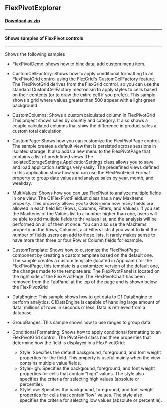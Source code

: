 ## FlexPivotExplorer
#### [Download as zip](https://grapecity.github.io/DownGit/#/home?url=https://github.com/GrapeCity/ComponentOne-WPF-Samples/tree/master/NET_6/FlexPivot/FlexPivotExplorer)
____
#### Shows samples of FlexPivot controls
____
Shows the following samples


* FlexPivotDemo: shows how to bind data, add custom menu item.


* CustomCellFactory: Shows how to apply conditional formatting to an FlexPivotGrid control using the FlexGrid's CustomCellFactory feature.
The FlexPivotGrid derives from the FlexGrid control, so you can use the standard CustomCellFactory mechanism to apply styles to cells based on their contents (or to draw the entire cell if you prefer).
This sample shows a grid where values greater than 500 appear with a light green background


* CustomColumns: Shows a custom calculated column in FlexPivotGrid
This project shows sales by country and category. It also shows a couple calculated columns that show the difference in product sales a custom total calculation.


* CustomPage: Shows how you can customize the FlexPivotPage control.
The sample creates a default view that is persisted across sessions in isolated storage. It also adds a new menu to the FlexPivotPage that contains a list of predefined views.
The IsolatedStorageSettings.ApplicationSettings class allows you to save and load application settings very easily.
The predefined views defined in this application show how you can use the FlexPivotField.Format property to group date values and analyze sales by year, month, and weekday.


* MultiValues: Shows how you can use FlexPivot to analyze multiple fields in one view.
The C1FlexPivotFieldList class has a new MaxItems property. This property allows you to determine how many fields are allowed in each field list (Rows, Columns, Filters, and Values).
If you set the MaxItems of the Values list to a number higher than one, users will be able to add multiple fields to the values list, and the analysis will be performed on all of them at once.
You can also use the MaxItems property on the Rows, Columns, and Filters lists if you want to limit the number of fields users can add to those lists. It rarely makes sense to have more than three or four Row or Column fields for example.


* CustomTemplate: Shows how to customize the FlexPivotPage component by creating a custom template based on the default one.
The sample creates a custom template (located in App.xaml) for the FlexPivotPage, this template is a customized version of the default one, the changes made to the template are:
The FlexPivotPanel is located on the right side of the FlexPivotPage.
The FlexPivotChart has been removed from the TabPanel at the top of the page and is shown below the FlexPivotGrid


* DataEngine: This sample shows how to get data to C1 DataEngine to perform analytics. C1DataEngine is capable of handling large amount of data, millions of rows in seconds or less. Data is retrieved from a database.


* GroupRanges: This sample shows how to use ranges to group data.


* Conditional Formatting: Shows how to apply conditional formatting to an FlexPivotGrid control. The PivotField class has three properties that determine how the field
is displayed in a FlexPivotGrid:
    + Style: Specifies the default background, foreground, and font weight
    properties for the field. This property is useful mainly when the view
    contains multiple value fields.
    + StyleHigh: Specifies the background, foreground, and font weight properties 
    for cells that contain "high" values. The style also specifies the criteria
    for selecting high values (absolute or percentile).
    + StyleLow: Specifies the background, foreground, and font weight properties 
    for cells that contain "low" values. The style also specifies the criteria
    for selecting low values (absolute or percentile).

